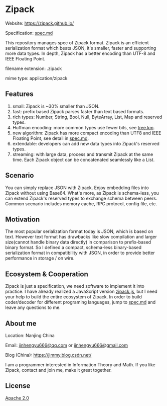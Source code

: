 # Zipack

Website: https://zipack.github.io/

Specification: [spec.md](./spec.md)

This repository manages spec of Zipack format. Zipack is an efficient serialization format which beats JSON, it's smaller, faster and supporting more data types. In depth, Zipack has a better encoding than UTF-8 and IEEE Floating Point.

filename extension: .zipack

mime type: application/zipack

## Features

1. small: Zipack is ~30% smaller than JSON.
2. fast: prefix based Zipack parses faster than text based formats.
3. rich types: Number, String, Bool, Null, ByteArray, List, Map and reserved types.
4. Huffman encoding: more common types use fewer bits, see [tree.km](./doc/tree.km).
5. new algorithm: Zipack has more compact encoding than UTF8 and IEEE Floating Point, see detail in [spec.md](./spec.md).
6. extendable: developers can add new data types into Zipack's reserved types.
7. streaming: with large data, process and transmit Zipack at the same time. Each Zipack object can be concatenated seamlessly like a List.

## Scenario

You can simply replace JSON with Zipack. Enjoy embedding files into Zipack without using Base64. What's more, as Zipack is schema-less, you can extend Zipack's reserved types to exchange schema between peers. Common scenario includes memory cache, RPC protocol, config file, etc.

## Motivation

The most popular serialization format today is JSON, which is based on text. However text format has drawbacks like slow compilation and larger size(cannot handle binary data directly) in comparison to prefix-based binary format. So I defined a compact, schema-less binary-based serialization format in compatibility with JSON, in order to provide better performance in storage / on wire.

## Ecosystem & Cooperation

Zipack is just a specification, we need software to implement it into practice. I have already realized a JavaScript version [zipack.js](https://github.com/zipack/zipack-javascript), but I need your help to build the entire ecosystem of Zipack. In order to build coder/decoder for different programing languages, jump to [spec.md](./spec.md) and leave any questions to me.

## About me

Location: Nanjing China

Email: jinhengyu666@qq.com or jinhengyu666@gmail.com

Blog (China): https://jimmy.blog.csdn.net/

I am a programmer interested in Information Theory and Math. If you like Zipack, contact and join me, make it great together.

## License

[Apache 2.0](./LICENSE)